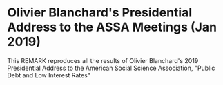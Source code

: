 # Olivier Blanchard's Presidential Address to the ASSA Meetings (Jan 2019)

This REMARK reproduces all the results of Olivier Blanchard's 2019 Presidential Address to the American Social Science Association, "Public Debt and Low Interest Rates"

